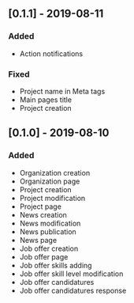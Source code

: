 ## [0.1.1] - 2019-08-11
### Added
- Action notifications

### Fixed
- Project name in Meta tags
- Main pages title
- Project creation

## [0.1.0] - 2019-08-10
### Added
- Organization creation
- Organization page
- Project creation
- Project modification
- Project page
- News creation
- News modification
- News publication
- News page
- Job offer creation
- Job offer page
- Job offer skills adding
- Job offer skill level modification
- Job offer candidatures
- Job offer candidatures response